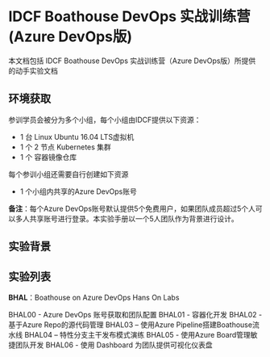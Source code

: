 # IDCF Boathouse DevOps 实战训练营 (Azure DevOps版)

本文档包括 IDCF Boathouse DevOps 实战训练营（Azure DevOps版）所提供的动手实验文档

## 环境获取

参训学员会被分为多个小组，每个小组由IDCF提供以下资源：

- 1 台 Linux Ubuntu 16.04 LTS虚拟机
- 1 个 2 节点 Kubernetes 集群
- 1 个 容器镜像仓库

每个参训小组还需要自行创建如下资源

- 1 个小组内共享的Azure DevOps账号

**备注**：每个Azure DevOps账号默认提供5个免费用户，如果团队成员超过5个人可以多人共享账号进行登录。本实验手册以一个5人团队作为背景进行设计。

## 实验背景



## 实验列表

**BHAL**：Boathouse on Azure DevOps Hans On Labs

BHAL00 - Azure DevOps 账号获取和团队配置
BHAL01 - 容器化开发
BHAL02 - 基于Azure Repo的源代码管理
BHAL03 – 使用Azure Pipeline搭建Boathouse流水线
BHAL04 – 特性分支主干发布模式演练
BHAL05 - 使用Azure Board管理敏捷团队开发
BHAL06 - 使用 Dashboard 为团队提供可视化仪表盘



